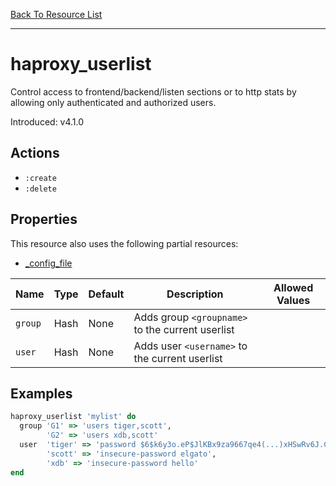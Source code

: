 [Back To Resource List](https://github.com/sous-chefs/haproxy#resources)

---

# haproxy_userlist

Control access to frontend/backend/listen sections or to http stats by allowing only authenticated and authorized users.

Introduced: v4.1.0

## Actions

* `:create`
* `:delete`

## Properties

This resource also uses the following partial resources:

* [_config_file](https://github.com/sous-chefs/haproxy/tree/master/documentation/partial_config_file.md)

| Name          | Type   | Default                    | Description                                           | Allowed Values  |
| ------------- | ------ | -------------------------- | ----------------------------------------------------- | --------------- |
| `group`       | Hash   | None                       | Adds group `<groupname>` to the current userlist      |
| `user`        | Hash   | None                       | Adds user `<username>` to the current userlist        |

## Examples

```ruby
haproxy_userlist 'mylist' do
  group 'G1' => 'users tiger,scott',
        'G2' => 'users xdb,scott'
  user  'tiger' => 'password $6$k6y3o.eP$JlKBx9za9667qe4(...)xHSwRv6J.C0/D7cV91',
        'scott' => 'insecure-password elgato',
        'xdb' => 'insecure-password hello'
end
```
